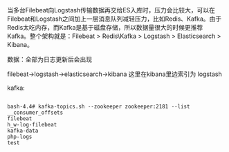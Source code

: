 当多台Filebeat向Logstash传输数据再交给ES入库时，压力会比较大，可以在Filebeat和Logstash之间加上一层消息队列减轻压力，比如Redis、Kafka。由于Redis太吃内存，而Kafka是基于磁盘存储，所以数据量很大的时候更推荐Kafka。整个架构就是：Filebeat > Redis\Kafka > Logstash > Elasticsearch > Kibana。

数据：全部为日志更新后会出现

filebeat->logstash->elasticsearch->kibana
这里在kibana里边索引为 logstash

kafka:
```shell

bash-4.4# kafka-topics.sh --zookeeper zookeeper:2181 --list
__consumer_offsets
filebeat
h_w-log-filebeat
kafka-data
php-logs
test

```

